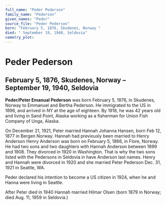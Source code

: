 ```yaml
---
full_name: "Peder Pederson"
family_name: "Pederson"
given_names: "Peder"
source_file: "Peder Pederson"
born: "February 5, 1876, Skudenes, Norway "
died: " September 19, 1940, Seldovia"
cemetry_plot: 
---
```

# Peder Pederson

## February 5, 1876, Skudenes, Norway – September 19, 1940, Seldovia

**Peder/Peter Emanual Pederson** was born February 5, 1876, in Skudenes,
Norway to Emmanuel and Bertha Pederson. He immigrated to the US in 1896,
and arrived in NY at the age of eighteen. By 1918, he was 42 years old
and living in Sand Point, Alaska working as a fisherman for Union Fish
Company of Unga, Alaska.

On December 21, 1921, Peter married Hannah Johanna Hansen, born Feb 12,
1877 in Bergen Norway. Hannah had previously been married to Henry
Anderson Henry Anderson was born on February 5, 1866, in Flore, Norway.
He had two sons and two daughters with Hannah Anderson between 1899 and
1908. They divorced in 1920 in Washington. That is why the two sons
listed with the Pedersons in Seldovia in have Anderson last names. Henry
and Hannah were divorced in 1920 and she married Peter Pederson Dec. 31,
1921 in Seattle, WA.

Peder declared his intention to become a US citizen in 1924, when he and
Hanna were living in Seattle.

After Peter died in 1940 Hannah married Hilmar Olsen (born 1879 in
Norway; died Aug. 11, 1959 in Seldovia.)

